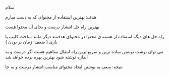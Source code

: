 سلام


هدف:
بهترین استفاده از محتوای که به دست میارم

بهترین راه حل انتشار درست و بجای آن محتوا هست

راه حل های دیگه استفاده از هسته ی محتوا در محتوای هدفمند دیگر
مانند ساخت کلیپ یا بازی
( ضعف: زمان بر بودن )

می توان نوشت
نوشتن ساده ترین و سریع ترین راه انتقال مفاهیم هست
اگر درست و به اندازه نوشته شود بهترین بهره برده خواهد شد



نتیجه:
سعی به نوشتن
ایجاد محتوای مناسب
انتشار درست و به جا
